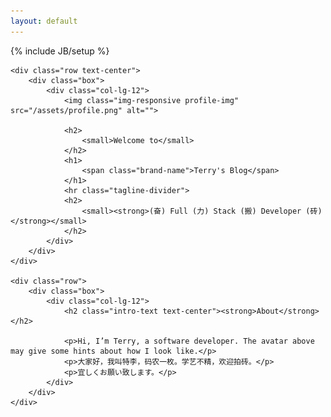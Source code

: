 ```yaml
---
layout: default
---
```

{% include JB/setup %}

<div class="container">

    <div class="row text-center">
        <div class="box">
            <div class="col-lg-12">
                <img class="img-responsive profile-img" src="/assets/profile.png" alt="">

                <h2>
                    <small>Welcome to</small>
                </h2>
                <h1>
                    <span class="brand-name">Terry's Blog</span>
                </h1>
                <hr class="tagline-divider">
                <h2>
                    <small><strong>(奋) Full (力) Stack (搬) Developer (砖)</strong></small>
                </h2>
            </div>
        </div>
    </div>

    <div class="row">
        <div class="box">
            <div class="col-lg-12">
                <h2 class="intro-text text-center"><strong>About</strong></h2>

                <p>Hi, I’m Terry, a software developer. The avatar above may give some hints about how I look like.</p>
                <p>大家好，我叫特李，码农一枚。学艺不精，欢迎拍砖。</p>
                <p>宜しくお願い致します。</p>
            </div>
        </div>
    </div>

</div>
